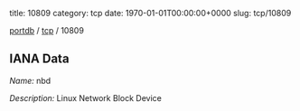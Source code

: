 title: 10809
category: tcp
date: 1970-01-01T00:00:00+0000
slug: tcp/10809

[portdb](/) / [tcp](/category/tcp.html) / 10809


## IANA Data

_Name:_ nbd

_Description:_ Linux Network Block Device

